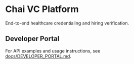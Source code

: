 # Chai VC Platform

End-to-end healthcare credentialing and hiring verification.

## Developer Portal

For API examples and usage instructions, see [docs/DEVELOPER_PORTAL.md](docs/DEVELOPER_PORTAL.md).
